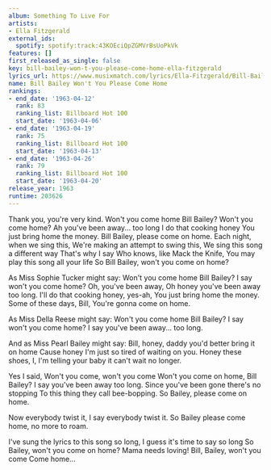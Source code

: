 ```yaml
---
album: Something To Live For
artists:
- Ella Fitzgerald
external_ids:
  spotify: spotify:track:43KOEciQpZGMVrBsUoPkVk
features: []
first_released_as_single: false
key: bill-bailey-won-t-you-please-come-home-ella-fitzgerald
lyrics_url: https://www.musixmatch.com/lyrics/Ella-Fitzgerald/Bill-Bailey-Won-t-You-Please-Come-Home
name: Bill Bailey Won't You Please Come Home
rankings:
- end_date: '1963-04-12'
  rank: 83
  ranking_list: Billboard Hot 100
  start_date: '1963-04-06'
- end_date: '1963-04-19'
  rank: 75
  ranking_list: Billboard Hot 100
  start_date: '1963-04-13'
- end_date: '1963-04-26'
  rank: 79
  ranking_list: Billboard Hot 100
  start_date: '1963-04-20'
release_year: 1963
runtime: 203626
---
```

Thank you, you're very kind.
Won't you come home Bill Bailey?
Won't you come home?
Ah you've been away... too long
I do that cooking honey
You just bring home the money.
Bill Bailey, please come on home.
Each night, when we sing this,
We're making an attempt to swing this,
We sing this song a different way
That's why I say
Who knows, like Mack the Knife,
You may play this song all your life
So Bill Bailey, won't you come on home?

As Miss Sophie Tucker might say:
Won't you come home Bill Bailey?
I say won't you come home?
Oh, you've been away,
Oh honey you've been away too long.
I'll do that cooking honey, yes-ah,
You just bring home the money.
Some of these days, Bill,
You're gonna come on home.

As Miss Della Reese might say:
Won't you come home Bill Bailey?
I say won't you come home?
I say you've been away... too long.

And as Miss Pearl Bailey might say:
Bill, honey, daddy you'd better bring it on home
Cause honey I'm just so tired of waiting on you.
Honey these shoes, I, I'm telling your baby it can't wait no longer.

Yes I said,
Won't you come, won't you come
Won't you come on home, Bill Bailey?
I say you've been away too long.
Since you've been gone there's no stopping
To this thing they call bee-bopping.
So Bailey, please come on home.

Now everybody twist it,
I say everybody twist it.
So Bailey please come home, no more to roam.

I've sung the lyrics to this song so long,
I guess it's time to say so long
So Bailey, won't you come on home?
Mama needs loving!
Bill, Bailey, won't you come
Come home...
